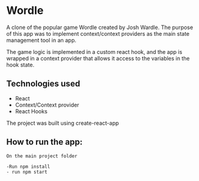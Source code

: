 # Wordle

A clone of the popular game Wordle created by Josh Wardle. The purpose of this app was to implement context/context providers as the main state management tool in an app.

The game logic is implemented in a custom react hook, and the app is wrapped in a context provider that allows it access to the variables in the hook state.

## Technologies used

- React
- Context/Context provider
- React Hooks

The project was built using create-react-app

## How to run the app:

    On the main project folder

    -Run npm install
    - run npm start
